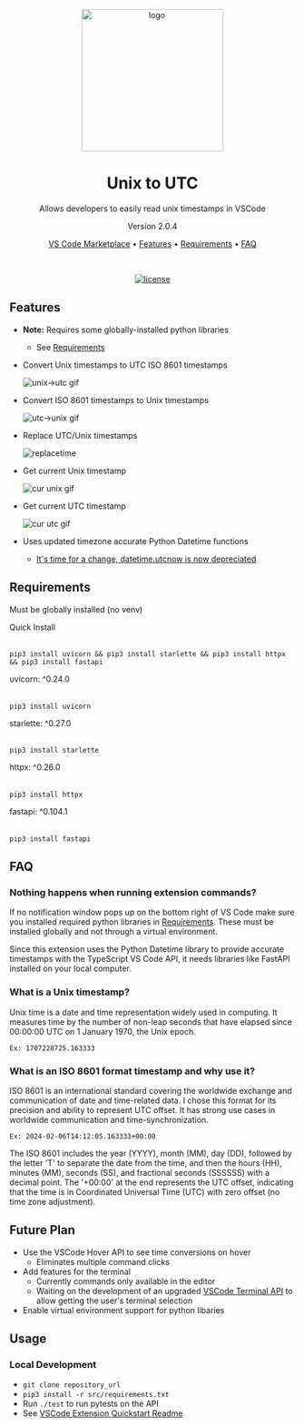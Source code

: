 <p align="center"><img src="https://github.com/3sannasia/VSCode-Extension-unix-to-utc/assets/54860072/94f63320-b1dd-48a8-9514-359b61b629b7" alt="logo" width="250px" /></p>

<h1 align="center">Unix to UTC</h1>
<p align="center"> Allows developers to easily read unix timestamps in VSCode</p>

<p align = "center"r> Version 2.0.4 </p>

<p align="center">
  <a href="https://marketplace.visualstudio.com/items?itemName=kashsan.unix-to-utc&ssr=false#overview">VS Code Marketplace</a> •
  <a href="#features">Features</a> •
    <a href="#requirements">Requirements</a>  •
  <a href="#faq">FAQ</a>

</p>

<div align="center">

<br>

[![license](https://img.shields.io/github/license/dec0dOS/amazing-github-template.svg?style=flat-square)](LICENSE)

</div>

## Features

- **Note:** Requires some globally-installed python libraries
  - See <a href="#requirements">Requirements</a>
- Convert Unix timestamps to UTC ISO 8601 timestamps

  ![unix->utc gif](https://github.com/3sannasia/VSCode-Extension-unix-to-utc/assets/54860072/2549bce4-c4ba-4ed1-8b76-ba03f276bebf)

- Convert ISO 8601 timestamps to Unix timestamps

  ![utc->unix gif](https://github.com/3sannasia/VSCode-Extension-unix-to-utc/assets/54860072/1e44ea04-bf6c-4099-af0b-2122801e726e)

- Replace UTC/Unix timestamps

  ![replacetime](https://github.com/3sannasia/VSCode-Extension-Unix-to-UTC/assets/54860072/00228890-7931-43d7-bc9b-a09b96841719)

- Get current Unix timestamp

  ![cur unix gif](https://github.com/3sannasia/VSCode-Extension-unix-to-utc/assets/54860072/82353f24-7284-466d-afac-0c76e294fa89)

- Get current UTC timestamp

  ![cur utc gif](https://github.com/3sannasia/VSCode-Extension-unix-to-utc/assets/54860072/a47043f5-8e9d-4223-9a5d-3867751a9f4a)

- Uses updated timezone accurate Python Datetime functions
  - [It's time for a change, datetime.utcnow is now depreciated](https://blog.miguelgrinberg.com/post/it-s-time-for-a-change-datetime-utcnow-is-now-deprecated)

## Requirements

Must be globally installed (no venv)

Quick Install

######

    pip3 install uvicorn && pip3 install starlette && pip3 install httpx && pip3 install fastapi

uvicorn: ^0.24.0

######

    pip3 install uvicorn

starlette: ^0.27.0

######

    pip3 install starlette

httpx: ^0.26.0

######

    pip3 install httpx

fastapi: ^0.104.1

######

    pip3 install fastapi

<!--
- Quick Install
  - `pip3 install uvicorn && pip3 install starlette && pip3 install httpx && pip3 install fastapi`
- uvicorn: ^0.24.0
  - `pip3 install uvicorn`
- starlette: ^0.27.0
  - `pip3 install starlette`
- httpx: ^0.26.0
  - `pip3 install httpx`
- fastapi: ^0.104.1
  - `pip3 install fastapi` -->

## FAQ

### Nothing happens when running extension commands?

If no notification window pops up on the bottom right of VS Code make sure you installed required python libraries in <a href="#requirements">Requirements</a>. These must be installed globally and not through a virtual environment.

Since this extension uses the Python Datetime library to provide accurate timestamps with the TypeScript VS Code API, it needs libraries like FastAPI installed on your local computer.

### What is a Unix timestamp?

Unix time is a date and time representation widely used in computing. It measures time by the number of non-leap seconds that have elapsed since 00:00:00 UTC on 1 January 1970, the Unix epoch.

`Ex: 1707228725.163333`

### What is an ISO 8601 format timestamp and why use it?

ISO 8601 is an international standard covering the worldwide exchange and communication of date and time-related data. I chose this format for its precision and ability to represent UTC offset. It has strong use cases in worldwide communication and time-synchronization.

`Ex: 2024-02-06T14:12:05.163333+00:00`

The ISO 8601 includes the year (YYYY), month (MM), day (DD), followed by the letter 'T' to separate the date from the time, and then the hours (HH), minutes (MM), seconds (SS), and fractional seconds (SSSSSS) with a decimal point. The '+00:00' at the end represents the UTC offset, indicating that the time is in Coordinated Universal Time (UTC) with zero offset (no time zone adjustment).

## Future Plan

- Use the VSCode Hover API to see time conversions on hover
  - Eliminates multiple command clicks
- Add features for the terminal
  - Currently commands only available in the editor
  - Waiting on the development of an upgraded [VSCode Terminal API](https://github.com/microsoft/vscode/issues/188173) to allow getting the user's terminal selection
- Enable virtual environment support for python libaries

## Usage

### Local Development

- `git clone repository_url`
- `pip3 install -r src/requirements.txt`
- Run `./test` to run pytests on the API
- See [VSCode Extension Quickstart Readme](vsc-extension-quickstart.md)

